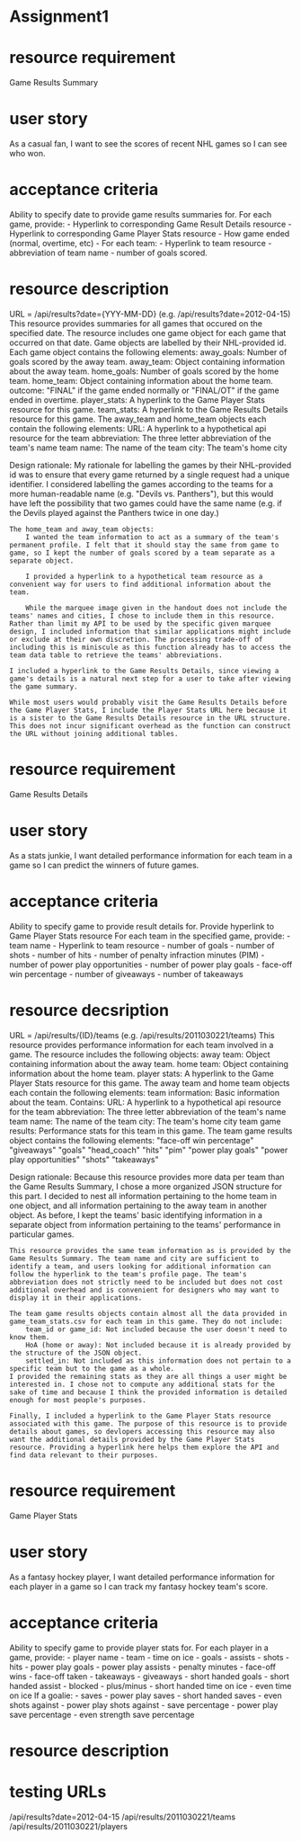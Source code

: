 # Assignment1

# resource requirement
Game Results Summary
# user story
As a casual fan, I want to see the scores of recent NHL games so I can see who won.
# acceptance criteria
Ability to specify date to provide game results summaries for.
For each game, provide:
    - Hyperlink to corresponding Game Result Details resource
    - Hyperlink to corresponding Game Player Stats resource
    - How game ended (normal, overtime, etc)
    - For each team:
        - Hyperlink to team resource
        - abbreviation of team name 
        - number of goals scored.
# resource description
URL = /api/results?date={YYY-MM-DD} (e.g. /api/results?date=2012-04-15)
This resource provides summaries for all games that occured on the specified date. 
The resource includes one game object for each game that occurred on that date. Game objects are labelled by their NHL-provided id. Each game object contains the following elements:
    away_goals: Number of goals scored by the away team.
    away_team: Object containing information about the away team.
    home_goals: Number of goals scored by the home team.
    home_team: Object containing information about the home team.
    outcome: "FINAL" if the game ended normally or "FINAL/OT" if the game ended in overtime.
    player_stats: A hyperlink to the Game Player Stats resource for this game.
    team_stats: A hyperlink to the Game Results Details resource for this game.
The away_team and home_team objects each contain the following elements:
    URL: A hyperlink to a hypothetical api resource for the team
    abbreviation: The three letter abbreviation of the team's name
    team name: The name of the team
    city: The team's home city

Design rationale:
    My rationale for labelling the games by their NHL-provided id was to ensure that every game returned by a single request had a unique identifier. I considered labelling the games according to the teams for a more human-readable name (e.g. "Devils vs. Panthers"), but this would have left the possibility that two games could have the same name (e.g. if the Devils played against the Panthers twice in one day.)

    The home_team and away_team objects:
        I wanted the team information to act as a summary of the team's permanent profile. I felt that it should stay the same from game to game, so I kept the number of goals scored by a team separate as a separate object.

        I provided a hyperlink to a hypothetical team resource as a convenient way for users to find additional information about the team.

        While the marquee image given in the handout does not include the teams' names and cities, I chose to include them in this resource. Rather than limit my API to be used by the specific given marquee design, I included information that similar applications might include or exclude at their own discretion. The processing trade-off of including this is miniscule as this function already has to access the team data table to retrieve the teams' abbreviations.

    I included a hyperlink to the Game Results Details, since viewing a game's details is a natural next step for a user to take after viewing the game summary.
    
    While most users would probably visit the Game Results Details before the Game Player Stats, I include the Player Stats URL here because it is a sister to the Game Results Details resource in the URL structure. This does not incur significant overhead as the function can construct the URL without joining additional tables.
    

# resource requirement
Game Results Details
# user story
As a stats junkie, I want detailed performance information for each team in a game so I can predict the winners of future games.
# acceptance criteria
Ability to specify game to provide result details for.
Provide hyperlink to Game Player Stats resource
For each team in the specified game, provide:
    - team name
    - Hyperlink to team resource
    - number of goals
    - number of shots
    - number of hits
    - number of penalty infraction minutes (PIM)
    - number of power play opportunities
    - number of power play goals
    - face-off win percentage
    - number of giveaways
    - number of takeaways
# resource decsription
URL = /api/results/{ID}/teams (e.g. /api/results/2011030221/teams)
This resource provides performance information for each team involved in a game.
The resource includes the following objects:
    away team: Object containing information about the away team.
    home team: Object containing information about the home team.
    player stats: A hyperlink to the Game Player Stats resource for this game.
The away team and home team objects each contain the following elements:
    team information: Basic information about the team. Contains:
        URL: A hyperlink to a hypothetical api resource for the team
        abbreviation: The three letter abbreviation of the team's name
        team name: The name of the team
        city: The team's home city
    team game results: Performance stats for this team in this game.
The team game results object contains the following elements:
    "face-off win percentage"
    "giveaways"
    "goals"
    "head_coach"
    "hits"
    "pim"
    "power play goals"
    "power play opportunities"
    "shots"
    "takeaways"

Design rationale:
    Because this resource provides more data per team than the Game Results Summary, I chose a more organized JSON structure for this part. I decided to nest all information pertaining to the home team in one object, and all information pertaining to the away team in another object. As before, I kept the teams' basic identifying information in a separate object from information pertaining to the teams' performance in particular games.

    This resource provides the same team information as is provided by the Game Results Summary. The team name and city are sufficient to identify a team, and users looking for additional information can follow the hyperlink to the team's profile page. The team's abbreviation does not strictly need to be included but does not cost additional overhead and is convenient for designers who may want to display it in their applications.

    The team game results objects contain almost all the data provided in game_team_stats.csv for each team in this game. They do not include:
        team_id or game_id: Not included because the user doesn't need to know them.
        HoA (home or away): Not included because it is already provided by the structure of the JSON object.
        settled_in: Not included as this information does not pertain to a specific team but to the game as a whole.
    I provided the remaining stats as they are all things a user might be interested in. I chose not to compute any additional stats for the sake of time and because I think the provided information is detailed enough for most people's purposes.

    Finally, I included a hyperlink to the Game Player Stats resource associated with this game. The purpose of this resource is to provide details about games, so devlopers accessing this resource may also want the additional details provided by the Game Player Stats resource. Providing a hyperlink here helps them explore the API and find data relevant to their purposes.

# resource requirement
Game Player Stats
# user story
As a fantasy hockey player, I want detailed performance information for each player in a game so I can track my fantasy hockey team's score.
# acceptance criteria
Ability to specify game to provide player stats for.
For each player in a game, provide:
    - player name
    - team
    - time on ice
    - goals
    - assists
    - shots
    - hits
    - power play goals
    - power play assists
    - penalty minutes
    - face-off wins
    - face-off taken
    - takeaways
    - giveaways
    - short handed goals
    - short handed assist
    - blocked
    - plus/minus
    - short handed time on ice
    - even time on ice
    If a goalie:
        - saves
        - power play saves
        - short handed saves
        - even shots against
        - power play shots against
        - save percentage
        - power play save percentage
        - even strength save percentage
# resource description

# testing URLs
/api/results?date=2012-04-15
/api/results/2011030221/teams
/api/results/2011030221/players